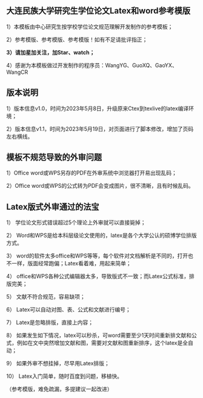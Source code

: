 ## 大连民族大学研究生学位论文Latex和word参考模版

1）本模板由中心研究生按学校学位论文规范理解开发制作的参考模板；

2）参考模版、参考模版、参考模版！如有不足请批评指正；

**3）请加星加关注，加Star、watch；**

 
4）感谢为本模板做过开发制作的程序员：WangYG、GuoXQ、GaoYX、WangCR

## 版本说明
1）版本信息v1.0，时间为2023年5月8日，升级原来Ctex到texlive的latex编译环境；

2）版本信息v1.1，时间为2023年5月19日，对页面进行了脚本修改，增加了页码左右横线。

## 模板不规范导致的外审问题

1）Office word或WPS另存的PDF在外审系统中浏览器打开易出现乱码；

2）Office word或WPS的公式转为PDF会变成图片，很不清晰，且有时候乱码。

## Latex版式外审通过的法宝

1）	学位论文形式错误超过5个理论上外审就可以直接毙掉；

2）	Word和WPS是给本科层级论文使用的，latex是各个大学公认的硕博学位排版方式。

3）	word的软件太多office和WPS等等，每个软件对文档解析是不同的，打开也不一样，版面经常跑偏；Latex看着难，用起来简单；

4）	office和WPS各种公式编辑器太多，导致版式不一致；而Latex公式标准，排版完美；

5）	文献不符合规范，容易缺项；

6）	Latex可以自动对图、表、公式和文献进行编号；

7）	Latex是忽略排版，直接上内容；

8）	如果发生如下情况，latex可以秒杀，可word需要至少1天时间重新排文献和公式，例如在文中突然增加文献和图，需要对文献和图重新排序，这个latex是全自动；

9）	如果外审不想挂掉，尽早用Latex排版；

10）	Latex入门简单，随时百度到问题，移植快。

（参考模版，难免疏漏，多提建议一起改进）
